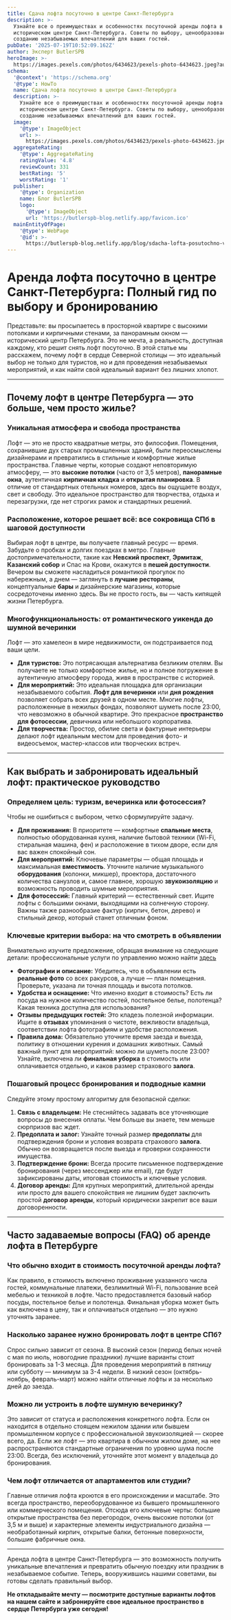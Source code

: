 ```yaml
---
title: Сдача лофта посуточно в центре Санкт-Петербурга
description: >-
  Узнайте все о преимуществах и особенностях посуточной аренды лофта в
  историческом центре Санкт-Петербурга. Советы по выбору, ценообразованию и
  созданию незабываемых впечатлений для ваших гостей.
pubDate: '2025-07-19T10:52:09.162Z'
author: Эксперт ButlerSPB
heroImage: >-
  https://images.pexels.com/photos/6434623/pexels-photo-6434623.jpeg?auto=compress&cs=tinysrgb&w=1260&h=750&dpr=2
schema:
  '@context': 'https://schema.org'
  '@type': HowTo
  name: Сдача лофта посуточно в центре Санкт-Петербурга
  description: >-
    Узнайте все о преимуществах и особенностях посуточной аренды лофта в
    историческом центре Санкт-Петербурга. Советы по выбору, ценообразованию и
    созданию незабываемых впечатлений для ваших гостей.
  image:
    '@type': ImageObject
    url: >-
      https://images.pexels.com/photos/6434623/pexels-photo-6434623.jpeg?auto=compress&cs=tinysrgb&w=1260&h=750&dpr=2
  aggregateRating:
    '@type': AggregateRating
    ratingValue: '4.8'
    reviewCount: 331
    bestRating: '5'
    worstRating: '1'
  publisher:
    '@type': Organization
    name: Блог ButlerSPB
    logo:
      '@type': ImageObject
      url: 'https://butlerspb-blog.netlify.app/favicon.ico'
  mainEntityOfPage:
    '@type': WebPage
    '@id': >-
      https://butlerspb-blog.netlify.app/blog/sdacha-lofta-posutochno-v-centre-sankt-peterburga/
---
```


# **Аренда лофта посуточно в центре Санкт-Петербурга: Полный гид по выбору и бронированию**

Представьте: вы просыпаетесь в просторной квартире с высокими потолками и кирпичными стенами, за панорамным окном — исторический центр Петербурга. Это не мечта, а реальность, доступная каждому, кто решит снять лофт посуточно. В этой статье мы расскажем, почему лофт в сердце Северной столицы — это идеальный выбор не только для туристов, но и для проведения незабываемых мероприятий, и как найти свой идеальный вариант без лишних хлопот.

---

## **Почему лофт в центре Петербурга — это больше, чем просто жилье?**

### **Уникальная атмосфера и свобода пространства**
Лофт — это не просто квадратные метры, это философия. Помещения, сохранившие дух старых промышленных зданий, были переосмыслены дизайнерами и превратились в стильные и комфортные жилые пространства. Главные черты, которые создают неповторимую атмосферу, — это **высокие потолки** (часто от 3,5 метров), **панорамные окна**, аутентичная **кирпичная кладка** и **открытая планировка**. В отличие от стандартных отельных номеров, здесь вы ощущаете воздух, свет и свободу. Это идеальное пространство для творчества, отдыха и перезагрузки, где нет строгих рамок и стандартных решений.

### **Расположение, которое решает всё: все сокровища СПб в шаговой доступности**
Выбирая лофт в центре, вы получаете главный ресурс — время. Забудьте о пробках и долгих поездках в метро. Главные достопримечательности, такие как **Невский проспект**, **Эрмитаж**, **Казанский собор** и Спас на Крови, окажутся в **пешей доступности**. Вечером вы сможете насладиться романтикой прогулок по набережным, а днем — заглянуть в **лучшие рестораны**, концептуальные **бары** и дизайнерские магазины, которые сосредоточены именно здесь. Вы не просто гость, вы — часть кипящей жизни Петербурга.

### **Многофункциональность: от романтического уикенда до шумной вечеринки**
Лофт — это хамелеон в мире недвижимости, он подстраивается под ваши цели.

*   **Для туристов:** Это потрясающая альтернатива безликим отелям. Вы получаете не только комфортное жилье, но и полное погружение в аутентичную атмосферу города, живя в пространстве с историей.
*   **Для мероприятий:** Это идеальная площадка для организации незабываемого события. **Лофт для вечеринки** или **дня рождения** позволяет собрать всех друзей в одном месте. Многие лофты, расположенные в нежилых фондах, позволяют шуметь после 23:00, что невозможно в обычной квартире. Это прекрасное **пространство для фотосессии**, девичника или небольшого корпоратива.
*   **Для творчества:** Простор, обилие света и фактурные интерьеры делают лофт идеальным местом для проведения фото- и видеосъемок, мастер-классов или творческих встреч.

---

## **Как выбрать и забронировать идеальный лофт: практическое руководство**

### **Определяем цель: туризм, вечеринка или фотосессия?**
Чтобы не ошибиться с выбором, четко сформулируйте задачу.

*   **Для проживания:** В приоритете — комфортные **спальные места**, полностью оборудованная кухня, наличие бытовой техники (Wi-Fi, стиральная машина, фен) и расположение в тихом дворе, если для вас важен спокойный сон.
*   **Для мероприятий:** Ключевые параметры — общая площадь и максимальная **вместимость**. Уточните наличие музыкального **оборудования** (колонки, микшер), проектора, достаточного количества санузлов и, самое главное, хорошую **звукоизоляцию** и возможность проводить шумные мероприятия.
*   **Для фотосессий:** Главный критерий — естественный свет. Ищите лофты с большими окнами, выходящими на солнечную сторону. Важны также разнообразие фактур (кирпич, бетон, дерево) и стильный декор, который станет отличным фоном.

### **Ключевые критерии выбора: на что смотреть в объявлении**
Внимательно изучите предложение, обращая внимание на следующие детали: профессиональные услуги по управлению можно найти <a href="https://butlerspb.ru/rent" target="_blank" rel="nofollow">здесь</a>

*   **Фотографии и описание:** Убедитесь, что в объявлении есть **реальные фото** со всех ракурсов, а лучше — план помещения. Проверьте, указана ли точная площадь и высота потолков.
*   **Удобства и оснащение:** Что именно входит в стоимость? Есть ли посуда на нужное количество гостей, постельное белье, полотенца? Какая техника доступна для использования?
*   **Отзывы предыдущих гостей:** Это кладезь полезной информации. Ищите в **отзывах** упоминания о чистоте, вежливости владельца, соответствии лофта фотографиям и удобстве расположения.
*   **Правила дома:** Обязательно уточните время заезда и выезда, политику в отношении курения и домашних животных. Самый важный пункт для мероприятий: можно ли шуметь после 23:00? Узнайте, включена ли **финальная уборка** в стоимость или оплачивается отдельно, и каков размер страхового **залога**.

### **Пошаговый процесс бронирования и подводные камни**
Следуйте этому простому алгоритму для безопасной сделки:

1.  **Связь с владельцем:** Не стесняйтесь задавать все уточняющие вопросы до внесения оплаты. Чем больше вы знаете, тем меньше сюрпризов вас ждет.
2.  **Предоплата и залог:** Узнайте точный размер **предоплаты** для подтверждения брони и условия возврата страхового **залога**. Обычно он возвращается после выезда и проверки сохранности имущества.
3.  **Подтверждение брони:** Всегда просите письменное подтверждение бронирования (через мессенджер или email), где будут зафиксированы даты, итоговая стоимость и ключевые условия.
4.  **Договор аренды:** Для крупных мероприятий, длительной аренды или просто для вашего спокойствия не лишним будет заключить простой **договор аренды**, который юридически закрепит все ваши договоренности.

---

## **Часто задаваемые вопросы (FAQ) об аренде лофта в Петербурге**

### **Что обычно входит в стоимость посуточной аренды лофта?**
Как правило, в стоимость включено проживание указанного числа гостей, коммунальные платежи, безлимитный Wi-Fi, пользование всей мебелью и техникой в лофте. Часто предоставляется базовый набор посуды, постельное белье и полотенца. Финальная уборка может быть как включена в цену, так и оплачиваться отдельно — это нужно уточнять заранее.

### **Насколько заранее нужно бронировать лофт в центре СПб?**
Спрос сильно зависит от сезона. В высокий сезон (период белых ночей с мая по июль, новогодние праздники) лучшие варианты стоит бронировать за 1-3 месяца. Для проведения мероприятий в пятницу или субботу — минимум за 3-4 недели. В низкий сезон (октябрь-ноябрь, февраль-март) можно найти отличные лофты и за несколько дней до заезда.

### **Можно ли устроить в лофте шумную вечеринку?**
Это зависит от статуса и расположения конкретного лофта. Если он находится в отдельно стоящем нежилом здании или бывшем промышленном корпусе с профессиональной звукоизоляцией — скорее всего, да. Если же лофт — это квартира в обычном жилом доме, на нее распространяются стандартные ограничения по уровню шума после 23:00. Всегда, без исключений, уточняйте этот момент у владельца до бронирования.

### **Чем лофт отличается от апартаментов или студии?**
Главные отличия лофта кроются в его происхождении и масштабе. Это всегда пространство, переоборудованное из бывшего промышленного или коммерческого помещения. Отсюда его ключевые черты: большие открытые пространства без перегородок, очень высокие потолки (от 3,5 м и выше) и характерные элементы индустриального дизайна — необработанный кирпич, открытые балки, бетонные поверхности, большие фабричные окна.

---

Аренда лофта в центре Санкт-Петербурга — это возможность получить уникальные впечатления и превратить обычную поездку или праздник в незабываемое событие. Теперь, вооружившись нашими советами, вы готовы сделать правильный выбор.

**Не откладывайте мечту — посмотрите доступные варианты лофтов на нашем сайте и забронируйте свое идеальное пространство в сердце Петербурга уже сегодня!**
